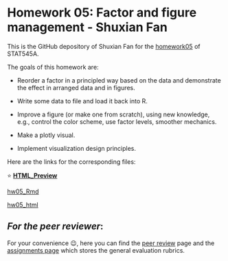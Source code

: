 # Homework 05: Factor and figure management - Shuxian Fan

This is the GitHub depository of Shuxian Fan for the [homework05](http://stat545.com/Classroom/assignments/hw05/hw05.html) of STAT545A.

The goals of this homework are:

* Reorder a factor in a principled way based on the data and demonstrate the effect in arranged data and in figures.

* Write some data to file and load it back into R.

* Improve a figure (or make one from scratch), using new knowledge, e.g., control the color scheme, use factor levels, smoother mechanics.

* Make a plotly visual.

* Implement visualization design principles.


Here are the links for the corresponding files:

:star: [**HTML_Preview**](http://htmlpreview.github.io/?https://github.com/STAT545-UBC-students/hw05-ShuxianFan/blob/master/hw05_fct_fig_mgmt.html) 

[hw05_Rmd](https://github.com/STAT545-UBC-students/hw05-ShuxianFan/blob/master/hw05_fct_fig_mgmt.Rmd)

[hw05_html](https://github.com/STAT545-UBC-students/hw05-ShuxianFan/blob/master/hw05_fct_fig_mgmt.html)


## _For the peer reviewer_: 

For your convenience :wink:, here you can find the [peer review](http://stat545.com/Classroom/assignments/peer-review.html) page and the [assignments page](http://stat545.com/Classroom/assignments/) which stores the general evaluation rubrics.
